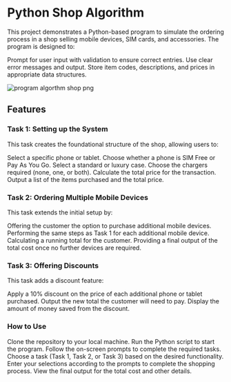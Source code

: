# Python Shop Algorithm
This project demonstrates a Python-based program to simulate the ordering process in a shop selling mobile devices, SIM cards, and accessories. The program is designed to:

Prompt for user input with validation to ensure correct entries.
Use clear error messages and output.
Store item codes, descriptions, and prices in appropriate data structures.

![program algorthm shop png](https://github.com/aminmgk/Python_Algorithm/assets/109310999/01da3c29-29cc-41b4-aaf7-c2d61851c2d4)


## Features
### Task 1: Setting up the System
This task creates the foundational structure of the shop, allowing users to:

Select a specific phone or tablet.
Choose whether a phone is SIM Free or Pay As You Go.
Select a standard or luxury case.
Choose the chargers required (none, one, or both).
Calculate the total price for the transaction.
Output a list of the items purchased and the total price.

### Task 2: Ordering Multiple Mobile Devices
This task extends the initial setup by:

Offering the customer the option to purchase additional mobile devices.
Performing the same steps as Task 1 for each additional mobile device.
Calculating a running total for the customer.
Providing a final output of the total cost once no further devices are required.

### Task 3: Offering Discounts
This task adds a discount feature:

Apply a 10% discount on the price of each additional phone or tablet purchased.
Output the new total the customer will need to pay.
Display the amount of money saved from the discount.

### How to Use
Clone the repository to your local machine.
Run the Python script to start the program.
Follow the on-screen prompts to complete the required tasks.
Choose a task (Task 1, Task 2, or Task 3) based on the desired functionality.
Enter your selections according to the prompts to complete the shopping process.
View the final output for the total cost and other details.
